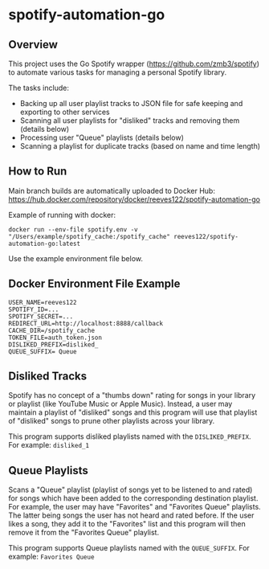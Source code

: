 # spotify-automation-go

## Overview

This project uses the Go Spotify wrapper (https://github.com/zmb3/spotify) to automate various
tasks for managing a personal Spotify library. 

The tasks include:

- Backing up all user playlist tracks to JSON file for safe keeping and exporting to other services
- Scanning all user playlists for "disliked" tracks and removing them (details below)
- Processing user "Queue" playlists (details below)
- Scanning a playlist for duplicate tracks (based on name and time length)


## How to Run
Main branch builds are automatically uploaded to Docker Hub:
https://hub.docker.com/repository/docker/reeves122/spotify-automation-go


Example of running with docker:
```
docker run --env-file spotify.env -v "/Users/example/spotify_cache:/spotify_cache" reeves122/spotify-automation-go:latest
```

Use the example environment file below.


## Docker Environment File Example

```
USER_NAME=reeves122
SPOTIFY_ID=...
SPOTIFY_SECRET=...
REDIRECT_URL=http://localhost:8888/callback
CACHE_DIR=/spotify_cache
TOKEN_FILE=auth_token.json
DISLIKED_PREFIX=disliked_
QUEUE_SUFFIX= Queue
```

## Disliked Tracks
Spotify has no concept of a "thumbs down" rating for songs in your library or 
playlist (like YouTube Music or Apple Music). Instead, a user may maintain a playlist of "disliked" 
songs and this program will use that playlist of "disliked" songs to
prune other playlists across your library. 

This program supports disliked playlists named with the `DISLIKED_PREFIX`. For example: `disliked_1`


## Queue Playlists
Scans a "Queue" playlist (playlist of songs yet to be listened to and rated) for songs
which have been added to the corresponding destination playlist. For example, the user may
have "Favorites" and "Favorites Queue" playlists. The latter being songs the user has not
heard and rated before. If the user likes a song, they add it to the "Favorites" list and this
program will then remove it from the "Favorites Queue" playlist.

This program supports Queue playlists named with the `QUEUE_SUFFIX`. For example: `Favorites Queue`
